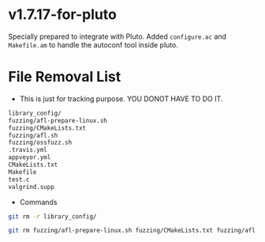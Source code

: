 # v1.7.17-for-pluto
Specially prepared to integrate with Pluto. Added `configure.ac` and `Makefile.am` to handle the autoconf tool inside pluto.

# File Removal List
- This is just for tracking purpose. YOU DONOT HAVE TO DO IT.
```sh
library_config/
fuzzing/afl-prepare-linux.sh
fuzzing/CMakeLists.txt
fuzzing/afl.sh
fuzzing/ossfuzz.sh
.travis.yml
appveyor.yml
CMakeLists.txt
Makefile
test.c
valgrind.supp
```

- Commands
```sh
git rm -r library_config/

git rm fuzzing/afl-prepare-linux.sh fuzzing/CMakeLists.txt fuzzing/afl.sh fuzzing/ossfuzz.sh .travis.yml appveyor.yml CMakeLists.txt Makefile test.c valgrind.supp
```